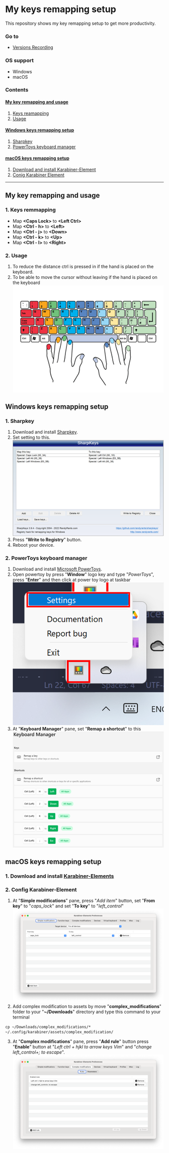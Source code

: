 # **My keys remapping setup**
This repository shows my key remapping setup to get more productivity.

### **Go to**
- [Versions Recording](./versions.json)

### **OS support**
- Windows
- macOS

### **Contents**
#### [My key remapping and usage](./readme.md#1-my-key-remapping-and-usage)
1. [Keys reamapping](./readme.md#11-keys-remmapping)
2. [Usage](./readme.md#12-usage)

#### [Windows keys remapping setup](./readme.md#2-windows-keys-remapping-setup)
1. [Sharpkey](./readme.md#1-sharpkey)
2. [PowerToys keyboard manager](./readme.md#2-powertoys-keyboard-manager)

#### [macOS keys remapping setup](./readme.md#macos-keys-remapping-setup)
1. [Download and install Karabiner-Element](./readme.md#1-download-and-install-karabiner-elementshttpskarabiner-elementspqrsorg)
2. [Conig Karabiner Element](./readme.md#2-config-karabiner-element)

---

## **My key remapping and usage**
### **1. Keys remmapping**
- Map **\<Caps Lock\>** to **\<Left Ctrl\>**
- Map **\<Ctrl - h\>** to **\<Left\>**
- Map **\<Ctrl - j\>** to **\<Down\>**
- Map **\<Ctrl - k\>** to **\<Up\>**
- Map **\<Ctrl - l\>** to **\<Right\>**

### **2. Usage**
1. To reduce the distance ctrl is pressed in if the hand is placed on the keyboard.
2. To be able to move the cursor without leaving if the hand is placed on the keyboard
![hand](./readme-assets/Keys%20remapping/hand.png)

## **Windows keys remapping setup**
### **1. Sharpkey**
1. Download and install [Sharpkey](https://www.randyrants.com/sharpkeys394.msi).
2. Set setting to this.
![](./readme-assets/Windows/sharpkey.png)
3. Press "**Write to Registry**" button.
4. Reboot your device.

### **2. PowerToys keyboard manager**
1. Download and install [Microsoft PowerToys](https://apps.microsoft.com/store/detail/microsoft-powertoys/XP89DCGQ3K6VLD).
2. Open powertoy by press "**Window**" logo key and type "*PowerToys*", press "**Enter**" and then click at power toy logo at taskbar ![PowerToys](./readme-assets/Windows/PowerToys.png)
3. At "**Keyboard Manager**" pane, set "**Remap a shortcut**" to this ![Remap a shortcut](./readme-assets/Windows/PowerToys-2.png)

## **macOS keys remapping setup**
### **1. Download and install [Karabiner-Elements](https://karabiner-elements.pqrs.org)**

### **2. Config Karabiner-Element**
1. At "**Simple modifications**" pane, press "*Add item*" button, set "**From key**" to "*caps_lock*" and set "**To key**" to "*left_control*"
![Simple modification](./readme-assets/macOS/simple-modification.png)
2. Add complex modification to assets by move "**complex_modifications**" folder to your "**~/Downloads**" directory and type this command to your terminal
```
cp ~/Downloads/complex_modifications/* ~/.config/karabiner/assets/complex_modification/
```
3. At "**Complex modifications**" pane, press "**Add rule**" button press "**Enable**" button at "*Left ctrl + hjkl to arrow keys Vim*" and "*change left_control+; to escape*".
![Complex modification](./readme-assets/macOS/complex-modification.png)
